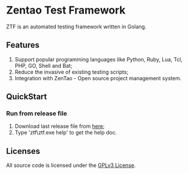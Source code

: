# Zentao Test Framework
ZTF is an automated testing framework written in Golang.

## Features
1. Support popular programming languages like Python, Ruby, Lua, Tcl, PHP, GO, Shell and Bat;
2. Reduce the invasive of existing testing scripts;
3. Integration with ZenTao - Open source project management system.

## QuickStart
### Run from release file
1. Download last release file from [here](https://github.com/easysoft/zentaoatf/releases);
2. Type 'ztf\ztf.exe help' to get the help doc.

## Licenses
All source code is licensed under the [GPLv3 License](LICENSE.md).